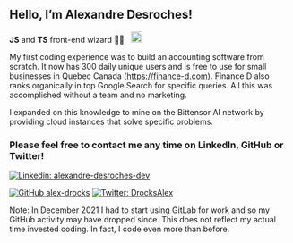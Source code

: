 ## Hello, I’m Alexandre Desroches!

**JS** and **TS** front-end wizard 🧙😁 &nbsp;&nbsp;<img src="https://upload.wikimedia.org/wikipedia/commons/6/6a/JavaScript-logo.png" alt="Javascript Logo" width="20" height="20"/>


My first coding experience was to build an accounting software from scratch. 
It now has 300 daily unique users and is free to use for small businesses in Quebec Canada (https://finance-d.com).
Finance D also ranks organically in top Google Search for specific queries.
All this was accomplished without a team and no marketing.

I expanded on this knowledge to mine on the Bittensor AI network by providing cloud instances that solve specific problems.


### Please feel free to contact me any time on **LinkedIn**, **GitHub** or **Twitter**!

[![Linkedin: alexandre-desroches-dev](https://img.shields.io/badge/LinkedIn-Alexandre%20Desroches-blue?style=flat-square&logo=Linkedin&logoColor=white&link=https://www.linkedin.com/in/alexandre-desroches-dev/)](https://www.linkedin.com/in/alexandre-desroches-dev/)

[![GitHub alex-drocks](https://img.shields.io/github/followers/alex-drocks?label=follow&style=social)](https://github.com/alex-drocks)
[![Twitter: DrocksAlex](https://img.shields.io/twitter/follow/DrocksAlex?style=social)](https://twitter.com/DrocksAlex2)


Note: In December 2021 I had to start using GitLab for work and so my GitHub activity may have dropped since. This does not reflect my actual time invested coding. In fact, I code even more than before.
